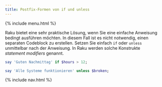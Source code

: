 ```yaml
---
title: Postfix-Formen von if und unless
---
```


{% include menu.html %}

Raku bietet eine sehr praktische Lösung, wenn Sie eine einfache Anweisung bedingt ausführen möchten. In diesem Fall ist es nicht notwendig, einen separaten Codeblock zu erstellen. Setzen Sie einfach `if` oder `unless` unmittelbar nach der Anweisung. In Raku werden solche Konstrukte _statement modifiers_ genannt.

```raku
say 'Guten Nachmittag' if $hours > 12;

say 'Alle Systeme funktionieren' unless $broken;
```

{% include nav.html %}